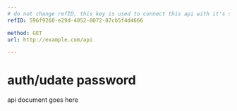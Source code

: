 ```yaml
---
# do not change refID, this key is used to connect this api with it's saved response
refID: 596f9260-e29d-4052-8072-87cb5f4d4666

method: GET
url: http://example.com/api

---
```


# auth/udate password
api document goes here